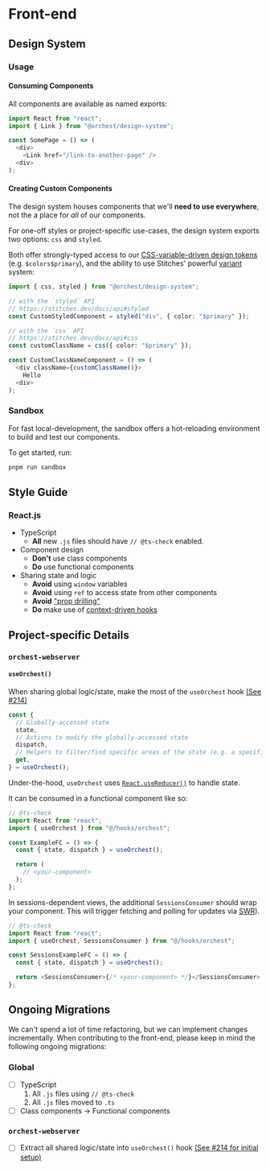 # Front-end

## Design System

### Usage

#### Consuming Components

All components are available as named exports:

```js
import React from "react";
import { Link } from "@orchest/design-system";

const SomePage = () => (
  <div>
    <Link href="/link-to-another-page" />
  <div>
);
```

#### Creating Custom Components

The design system houses components that we'll **need to use everywhere**, not the a place for _all_ of our components.

For one-off styles or project-specific use-cases, the design system exports two options: `css` and `styled`.

Both offer strongly-typed access to our [CSS-variable-driven design tokens](https://github.com/orchest/orchest/blob/master/lib/design-system/package/src/core/config.ts) (e.g. `$colors$primary`), and the ability to use Stitches' powerful [variant](https://stitches.dev/docs/variants) system:

```ts
import { css, styled } from "@orchest/design-system";

// with the `styled` API
// https://stitches.dev/docs/api#styled
const CustomStyledComponent = styled("div", { color: "$primary" });

// with the `css` API
// https://stitches.dev/docs/api#css
const customClassName = css({ color: "$primary" });

const CustomClassNameComponent = () => (
  <div className={customClassName()}>
    Hello
  <div>
);
```

### Sandbox

For fast local-development, the sandbox offers a hot-reloading environment to build and test our components.

To get started, run:

```sh
pnpm run sandbox
```

## Style Guide

### React.js

- TypeScript
  - **All** new `.js` files should have `// @ts-check` enabled.
- Component design
  - **Don't** use class components
  - **Do** use functional components
- Sharing state and logic
  - **Avoid** using `window` variables
  - **Avoid** using `ref` to access state from other components
  - **Avoid** ["prop drilling"](https://kentcdodds.com/blog/prop-drilling)
  - **Do** make use of [context-driven hooks](https://reactjs.org/docs/hooks-reference.html#usecontext)

## Project-specific Details

### `orchest-webserver`

#### `useOrchest()`

When sharing global logic/state, make the most of the `useOrchest` hook [(See #214)](https://github.com/orchest/orchest/pull/214)

```js
const {
  // Globally-accessed state
  state,
  // Actions to modify the globally-accessed state
  dispatch,
  // Helpers to filter/find specific areas of the state (e.g. a specific session)
  get,
} = useOrchest();
```

Under-the-hood, `useOrchest` uses [`React.useReducer()`](https://reactjs.org/docs/hooks-reference.html#usereducer) to handle state.

It can be consumed in a functional component like so:

```js
// @ts-check
import React from "react";
import { useOrchest } from "@/hooks/orchest";

const ExampleFC = () => {
  const { state, dispatch } = useOrchest();

  return (
    // <your-component>
  );
};
```

In sessions-dependent views, the additional `SessionsConsumer` should wrap your component. This will trigger fetching and polling for updates via [SWR](https://swr.vercel.app/)).

```js
// @ts-check
import React from "react";
import { useOrchest, SessionsConsumer } from "@/hooks/orchest";

const SessionsExampleFC = () => {
  const { state, dispatch } = useOrchest();

  return <SessionsConsumer>{/* <your-component> */}</SessionsConsumer>;
};
```

## Ongoing Migrations

We can't spend a lot of time refactoring, but we can implement changes incrementally. When contributing to the front-end, please keep in mind the following ongoing migrations:

### Global

- ☐ TypeScript
  1. All `.js` files using `// @ts-check`
  2. All `.js` files moved to `.ts`
- ☐ Class components → Functional components

### `orchest-webserver`

- ☐ Extract all shared logic/state into `useOrchest()` hook [(See #214 for initial setup)](https://github.com/orchest/orchest/pull/214)
